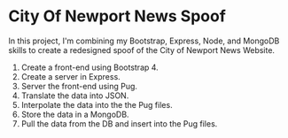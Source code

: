 # City Of Newport News Spoof

In this project, I'm combining my Bootstrap, Express, Node, and MongoDB skills to create a redesigned spoof of the City of Newport News Website.

1. Create a front-end using Bootstrap 4.
2. Create a server in Express.
3. Server the front-end using Pug.
4. Translate the data into JSON.
5. Interpolate the data into the the Pug files.
6. Store the data in a MongoDB.
7. Pull the data from the DB and insert into the Pug files.